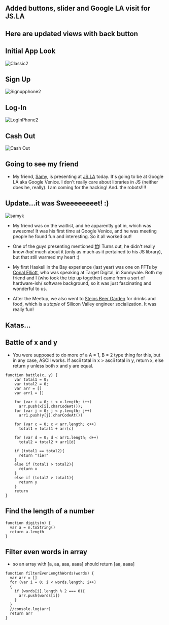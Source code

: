 ## Added buttons, slider and Google LA visit for JS.LA

## Here are updated views with back button

## Initial App Look

![Classic2](/images/product/iPhone_classic.png)

## Sign Up

![Signupphone2](/images/product/iPhone6_signup_final2.png)

## Log-In

![LogInPhone2](/images/product/iPhone6_signinexistinguser2.png)

## Cash Out

![Cash Out](/images/product/iPhone6_cashout2.png)

## Going to see my friend

- My friend, [Samy](https://github.com/samyk), is presenting at [JS.LA](http://js.la/) today.
  It's going to be at Google LA aka Google Venice.
  I don't really care about libraries in JS (neither does he, really). I am coming for the hacking!
  And..the robots!!!! 
  
## Update...it was Sweeeeeeeet! :)

![samyk](/images/samyk.png)

- My friend was on the waitlist, and he apparently got in, which was awesome! 
  It was his first time at Google Venice, and he was meeting people he found
  fun and interesting. So it all worked out! 
  
- One of the guys presenting mentioned [fft](https://en.wikipedia.org/wiki/Fast_Fourier_transform)! 
  Turns out, he didn't really know *that* much about it (only as much as it 
  pertained to his JS library), but that still warmed my heart :)
  
- My first Haskell in the Bay experience (last year) was one on FFTs by 
  [Conal Elliott](http://conal.net/blog/), who was speaking at Target Digital, in Sunnyvale. 
  Both my friend and I (who took the trip up together) came from a sort of hardware-ish/
  software background, so it was just fascinating and wonderful to us. 
  
- After the Meetup, we also went to [Steins Beer Garden](http://steinsbeergarden.com/) for drinks and food,
  which is a *staple* of Silicon Valley engineer socialization. It was really fun!
  
## Katas...

## Battle of x and y
- You were supposed to do more of a A = 1, B = 2 
  type thing for this, but in any case, ASCII works.
  If ascii total in x > ascii total in y, return x,
  else return y unless both x and y are equal.

```
function battle(x, y) {
    var total1 = 0;
    var total2 = 0;
    var arr = []
    var arr1 = []
    
    for (var i = 0; i < x.length; i++)
      arr.push(x[i].charCodeAt());
    for (var j = 0; j < y.length; j++)
      arr1.push(y[j].charCodeAt())
      
    for (var c = 0; c < arr.length; c++)
      total1 = total1 + arr[c]
    
    for (var d = 0; d < arr1.length; d++)
      total2 = total2 + arr1[d]
      
    if (total1 == total2){
      return "Tie!"
    }
    else if (total1 > total2){
      return x
    }
    else if (total2 > total1){
      return y
    }
    return
}
```

## Find the length of a number

```
function digits(n) {
  var a = n.toString()
  return a.length
}
```

## Filter even words in array

- so an array with [a, aa, aaa, aaaa] 
  should return [aa, aaaa]

```
function filterEvenLengthWords(words) {
  var arr = []
  for (var i = 0; i < words.length; i++)
  {
    if (words[i].length % 2 === 0){
      arr.push(words[i])
    }
  }
  //console.log(arr)
  return arr
}
```
